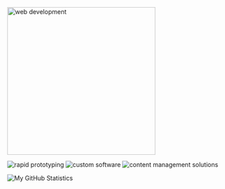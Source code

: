 <img src="https://web-development.cc/web-development.svg" alt="web development" width=340>

![rapid prototyping](https://img.shields.io/badge/rapid-prototyping-orange) ![custom software](https://img.shields.io/badge/custom-software-green) ![content management solutions](https://img.shields.io/badge/content%20management-solutions-violet)

![My GitHub Statistics](https://github-readme-stats.vercel.app/api?username=gherkins&show_icons=true&count_private=true&hide_title=true)
